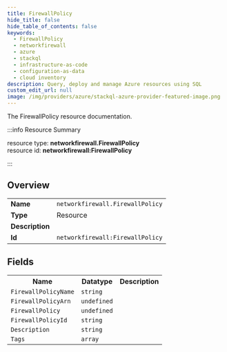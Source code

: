 ```yaml
---
title: FirewallPolicy
hide_title: false
hide_table_of_contents: false
keywords:
  - FirewallPolicy
  - networkfirewall
  - azure
  - stackql
  - infrastructure-as-code
  - configuration-as-data
  - cloud inventory
description: Query, deploy and manage Azure resources using SQL
custom_edit_url: null
image: /img/providers/azure/stackql-azure-provider-featured-image.png
---
```

The FirewallPolicy resource documentation.

:::info Resource Summary

<div class="row">
<div class="providerDocColumn">
<span>resource type:&nbsp;<b>networkfirewall.FirewallPolicy</b></span><br />
<span>resource id:&nbsp;<b>networkfirewall:FirewallPolicy</b></span><br />
</div>
</div>

:::

## Overview
<table><tbody>
<tr><td><b>Name</b></td><td><code>networkfirewall.FirewallPolicy</code></td></tr>
<tr><td><b>Type</b></td><td>Resource</td></tr>
<tr><td><b>Description</b></td><td></td></tr>
<tr><td><b>Id</b></td><td><code>networkfirewall:FirewallPolicy</code></td></tr>
</tbody></table>

## Fields
<table><tbody>
<tr><th>Name</th><th>Datatype</th><th>Description</th></tr>
<tr><td><code>FirewallPolicyName</code></td><td><code>string</code></td><td></td></tr><tr><td><code>FirewallPolicyArn</code></td><td><code>undefined</code></td><td></td></tr><tr><td><code>FirewallPolicy</code></td><td><code>undefined</code></td><td></td></tr><tr><td><code>FirewallPolicyId</code></td><td><code>string</code></td><td></td></tr><tr><td><code>Description</code></td><td><code>string</code></td><td></td></tr><tr><td><code>Tags</code></td><td><code>array</code></td><td></td></tr>
</tbody></table>
